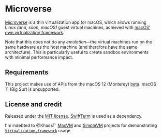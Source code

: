 # Microverse

[Microverse](https://rickandmorty.fandom.com/wiki/Microverse_Battery) is a thin virtualization app for macOS, which allows running Linux _(and, soon, macOS)_ guest virtual machines, achieved with [macOS' own virtualization framework](https://developer.apple.com/documentation/virtualization).

Note that this does not do any _emulation_—the virtual machines run on the same hardware as the host machine (and therefore have the same architecture). This is particularly useful to create sandbox environments with minimal performance impact.

## Requirements

This project makes use of APIs from the macOS 12 (Monterey) [beta](https://beta.apple.com/sp/betaprogram/). macOS 11 (Big Sur) is unsupported.

## License and credit

Released under the [MIT license](LICENSE). [SwiftTerm](https://github.com/migueldeicaza/SwiftTerm) is used as a dependency.

I'm indebted to @KhaosT' [MacVM](https://github.com/KhaosT/MacVM) and [SimpleVM](https://github.com/KhaosT/SimpleVM) projects for demonstrating [`Virtualization.framework`](https://developer.apple.com/documentation/virtualization) usage.
